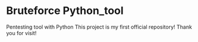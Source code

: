 # Bruteforce Python_tool
Pentesting tool with Python
This project is my first official repository! Thank you for visit!
